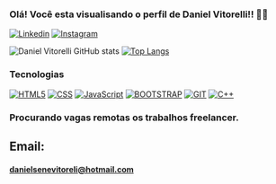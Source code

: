 ### Olá! Você esta visualisando o perfil de Daniel Vitorelli!! 👨‍💻
[![Linkedin](https://img.shields.io/badge/LinkedIn-0077B5?style=for-the-badge&logo=linkedin&logoColor=white)](https://br.linkedin.com/in/daniel-vitorelli-b69a36322)
[![Instagram](https://img.shields.io/badge/Instagram-E4405F?style=for-the-badge&logo=instagram&logoColor=white)](https://instagram.com/daniel_vitorelli_)

![Daniel Vitorelli GitHub stats](https://github-readme-stats.vercel.app/api?username=Daniel-Vitorelli&show_icons=true&theme=radical)
[![Top Langs](https://github-readme-stats.vercel.app/api/top-langs/?username=Daniel-Vitorelli)](https://github.com/anuraghazra/github-readme-stats)

### Tecnologias
[![HTML5](https://img.shields.io/badge/HTML5-E34F26?style=for-the-badge&logo=html5&logoColor=white)](#)
[![CSS](https://img.shields.io/badge/CSS3-1572B6?style=for-the-badge&logo=css3&logoColor=white)](#)
[![JavaScript](https://img.shields.io/badge/JavaScript-323330?style=for-the-badge&logo=javascript&logoColor=F7DF1E)](#)
[![BOOTSTRAP](https://img.shields.io/badge/Bootstrap-563D7C?style=for-the-badge&logo=bootstrap&logoColor=white)](#)
[![GIT](https://img.shields.io/badge/GIT-E44C30?style=for-the-badge&logo=git&logoColor=white)](#)
[![C++](https://img.shields.io/badge/C%2B%2B-00599C?style=for-the-badge&logo=c%2B%2B&logoColor=white)](#)

### Procurando vagas remotas os trabalhos freelancer.
## Email: 
#### danielsenevitoreli@hotmail.com
